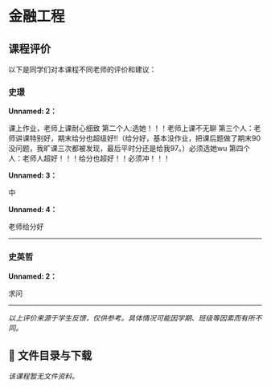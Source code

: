 # 金融工程

## 课程评价

以下是同学们对本课程不同老师的评价和建议：

### 史璟

**Unnamed: 2：**

课上作业，老师上课耐心细致  第二个人:选她！！！老师上课不无聊 第三个人：老师讲课特别好，期末给分也超级好!!（给分好，基本没作业，把课后题做了期末90没问题，我旷课三次都被发现，最后平时分还是给我97。）必须选她wu  第四个人：老师人超好！！！给分也超好！！必须冲！！！

**Unnamed: 3：**

中

**Unnamed: 4：**

老师给分好

---

### 史英哲

**Unnamed: 2：**

求问

---

*以上评价来源于学生反馈，仅供参考。具体情况可能因学期、班级等因素而有所不同。*
## 📄 文件目录与下载

_该课程暂无文件资料。_
